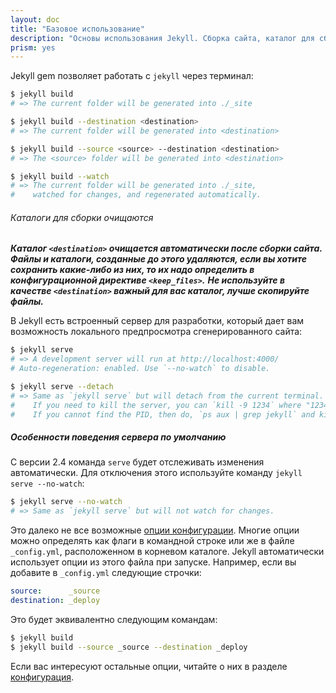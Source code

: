 ```yaml
---
layout: doc
title: "Базовое использование"
description: "Основы использования Jekyll. Сборка сайта, каталог для сборки. Запуск локального сервера Jekyll."
prism: yes
---
```

Jekyll gem  позволяет работать с `jekyll` через терминал:

```bash
$ jekyll build
# => The current folder will be generated into ./_site

$ jekyll build --destination <destination>
# => The current folder will be generated into <destination>

$ jekyll build --source <source> --destination <destination>
# => The <source> folder will be generated into <destination>

$ jekyll build --watch
# => The current folder will be generated into ./_site,
#    watched for changes, and regenerated automatically.
```

###### Каталоги для сборки очищаются

***Каталог `<destination>` очищается автоматически после сборки сайта. Файлы и каталоги, созданные до этого удаляются, если вы хотите сохранить какие-либо из них, то их надо определить в конфигурационной директиве `<keep_files>`.***
***Не используйте в качестве `<destination>`  важный для вас каталог, лучше скопируйте файлы.***

В Jekyll  есть встроенный сервер для разработки, который дает вам возможность локального предпросмотра сгенерированного сайта:

```bash
$ jekyll serve
# => A development server will run at http://localhost:4000/
# Auto-regeneration: enabled. Use `--no-watch` to disable.

$ jekyll serve --detach
# => Same as `jekyll serve` but will detach from the current terminal.
#    If you need to kill the server, you can `kill -9 1234` where "1234" is the PID.
#    If you cannot find the PID, then do, `ps aux | grep jekyll` and kill the instance. [Read more](http://unixhelp.ed.ac.uk/shell/jobz5.html).
```

##### Особенности поведения сервера по умолчанию

С версии 2.4 команда `serve` будет отслеживать изменения автоматически. Для отключения этого используйте команду `jekyll serve --no-watch`:

```bash
$ jekyll serve --no-watch
# => Same as `jekyll serve` but will not watch for changes.
```

Это далеко не все возможные [опции конфигурации](/documentation/06_configuration.html). Многие опции можно определять как флаги в командной строке или же в файле `_config.yml`, расположенном в корневом каталоге. Jekyll автоматически использует опции из этого файла при запуске. Например, если вы добавите в `_config.yml` следующие строчки:

```yaml
source:      _source
destination: _deploy
```

Это будет эквивалентно следующим командам:

```bash
$ jekyll build
$ jekyll build --source _source --destination _deploy
```

Если вас интересуют остальные опции, читайте о них в разделе [конфигурация](/documentation/06_configuration.html).

